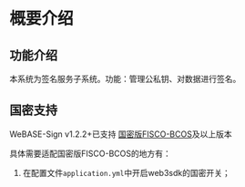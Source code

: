 # 概要介绍

## 功能介绍
本系统为签名服务子系统。功能：管理公私钥、对数据进行签名。

## 国密支持

WeBASE-Sign v1.2.2+已支持 [国密版FISCO-BCOS](https://fisco-bcos-documentation.readthedocs.io/zh_CN/latest/docs/manual/guomi_crypto.html)及以上版本

具体需要适配国密版FISCO-BCOS的地方有：
1. 在配置文件`application.yml`中开启web3sdk的国密开关；